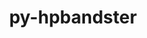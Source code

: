 ---
title: "py-hpbandster"
layout: cache
categories: [package, develop]
meta: {"compilers": ["gcc@11.4.0", "gcc@9.4.0", "none"], "num_specs": 15, "num_specs_by_stack": {"e4s": 11, "e4s-neoverse_v1": 3, "e4s-power": 1, "root": 15}, "oss": ["ubuntu20.04", "ubuntu22.04"], "platforms": ["linux"], "stacks": ["e4s", "e4s-neoverse_v1", "e4s-power", "root"], "targets": ["neoverse_v1", "ppc64le", "x86_64_v3"], "versions": ["0.7.4"]}
spec_details: [{"compiler": "gcc@11.4.0", "hash": "32ieqoo5jrdrks3ew4pya4ub6gjtcm54", "os": "ubuntu22.04", "platform": "linux", "size": "-", "stacks": ["e4s-neoverse_v1", "root"], "target": "neoverse_v1", "variants": ["build_system=python_pip"], "versions": ["0.7.4"]}, {"compiler": "none", "hash": "5cr2o4brhz3lb6q6wrm7kayvxx6kadjf", "os": "ubuntu22.04", "platform": "linux", "size": "-", "stacks": ["e4s", "root"], "target": "x86_64_v3", "variants": ["build_system=python_pip"], "versions": ["0.7.4"]}, {"compiler": "gcc@11.4.0", "hash": "6u4vedcdonjkji4z2atpvd65qat7dqko", "os": "ubuntu22.04", "platform": "linux", "size": "-", "stacks": ["e4s-neoverse_v1", "root"], "target": "neoverse_v1", "variants": ["build_system=python_pip"], "versions": ["0.7.4"]}, {"compiler": "none", "hash": "axv6i3r3lvpl3jujoahlovznidcvgzn4", "os": "ubuntu22.04", "platform": "linux", "size": "-", "stacks": ["e4s", "root"], "target": "x86_64_v3", "variants": ["build_system=python_pip"], "versions": ["0.7.4"]}, {"compiler": "none", "hash": "fw26pfh2uwyuqbbuemeq52363aznzlcy", "os": "ubuntu22.04", "platform": "linux", "size": "-", "stacks": ["e4s", "root"], "target": "x86_64_v3", "variants": ["build_system=python_pip"], "versions": ["0.7.4"]}, {"compiler": "none", "hash": "iyqlzk6punjjjfv5e3heqhkiurtdykf6", "os": "ubuntu22.04", "platform": "linux", "size": "-", "stacks": ["e4s", "root"], "target": "x86_64_v3", "variants": ["build_system=python_pip"], "versions": ["0.7.4"]}, {"compiler": "none", "hash": "rem2oxcqwb3qwgjowqhw2pfsj5v65rke", "os": "ubuntu22.04", "platform": "linux", "size": "-", "stacks": ["e4s", "root"], "target": "x86_64_v3", "variants": ["build_system=python_pip"], "versions": ["0.7.4"]}, {"compiler": "none", "hash": "sisotcf734lo7i6o4vsoibrnzm4ejmrc", "os": "ubuntu22.04", "platform": "linux", "size": "-", "stacks": ["e4s", "root"], "target": "x86_64_v3", "variants": ["build_system=python_pip"], "versions": ["0.7.4"]}, {"compiler": "none", "hash": "sj4j3g6su76t2fkqg3oaduibdyemodme", "os": "ubuntu22.04", "platform": "linux", "size": "-", "stacks": ["e4s", "root"], "target": "x86_64_v3", "variants": ["build_system=python_pip"], "versions": ["0.7.4"]}, {"compiler": "gcc@11.4.0", "hash": "tddpaepoojacpepgqattlhqrfnicnqoo", "os": "ubuntu22.04", "platform": "linux", "size": "-", "stacks": ["e4s-neoverse_v1", "root"], "target": "neoverse_v1", "variants": ["build_system=python_pip"], "versions": ["0.7.4"]}, {"compiler": "gcc@9.4.0", "hash": "tpgykec6koe4t7xhhkkrdernkhvvcrki", "os": "ubuntu20.04", "platform": "linux", "size": "-", "stacks": ["e4s-power", "root"], "target": "ppc64le", "variants": ["build_system=python_pip"], "versions": ["0.7.4"]}, {"compiler": "none", "hash": "u7w5d6vujr2b2lhe6b2kkpbpkdf2arfu", "os": "ubuntu22.04", "platform": "linux", "size": "-", "stacks": ["e4s", "root"], "target": "x86_64_v3", "variants": ["build_system=python_pip"], "versions": ["0.7.4"]}, {"compiler": "none", "hash": "vkogwziatwhuoveyykkbd35ykp2bzdb4", "os": "ubuntu22.04", "platform": "linux", "size": "-", "stacks": ["e4s", "root"], "target": "x86_64_v3", "variants": ["build_system=python_pip"], "versions": ["0.7.4"]}, {"compiler": "none", "hash": "vnmz5sxfferbwetuwqplno3bqp5lg3jb", "os": "ubuntu22.04", "platform": "linux", "size": "-", "stacks": ["e4s", "root"], "target": "x86_64_v3", "variants": ["build_system=python_pip"], "versions": ["0.7.4"]}, {"compiler": "none", "hash": "wissvkq2glanv26tzk3344fwsnjq52jg", "os": "ubuntu22.04", "platform": "linux", "size": "-", "stacks": ["e4s", "root"], "target": "x86_64_v3", "variants": ["build_system=python_pip"], "versions": ["0.7.4"]}]
---